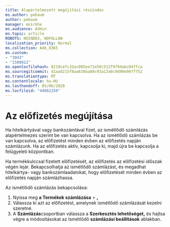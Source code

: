 ```yaml
---
title: Alapértelmezett megújítási részindex
ms.author: pebaum
author: pebaum
manager: mnirkhe
ms.audience: Admin
ms.topic: article
ROBOTS: NOINDEX, NOFOLLOW
localization_priority: Normal
ms.collection: Adm_O365
ms.custom:
- "3043"
- "1500012"
ms.openlocfilehash: 8219cefc33ac085ee71e50c512f9f94abc047fca
ms.sourcegitcommit: d1aad215f8aa636ba89c93a13a0c9d90e997f752
ms.translationtype: MT
ms.contentlocale: hu-HU
ms.lasthandoff: 05/06/2020
ms.locfileid: "44062250"
---
```

# <a name="renewing-your-subscription"></a>Az előfizetés megújítása

Ha hitelkártyával vagy bankszámlával fizet, az ismétlődő számlázás alapértelmezés szerint be van kapcsolva. Ha az ismétlődő számlázás be van kapcsolva, az előfizetést minden évben az előfizetés napján számlázunk. Ha az előfizetés aktív, kapcsolja ki, majd újra be kapcsolja a felügyeleti központban.

Ha termékkulccsal fizetett előfizetését, az előfizetés az előfizetési időszak végén lejár. Bekapcsolhatja az ismétlődő számlázást, és megadhat hitelkártya- vagy bankszámlaadatokat, hogy előfizetését minden évben az előfizetés napján számlázhassa.

Az ismétlődő számlázás bekapcsolása: 

1. Nyissa meg **a Termékek számlázása** > **[.](https://go.microsoft.com/fwlink/p/?linkid=842054)**
2. Válassza ki azt az előfizetést, amelynek ismétlődő számlázását kezelni szeretné.
3. A **Számlázás**csoportban válassza a **Szerkesztés lehetőséget,** és hajtsa végre a módosításokat az Ismétlődő **számlázási beállítások** ablakban. 